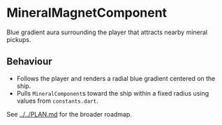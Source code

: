 # MineralMagnetComponent

Blue gradient aura surrounding the player that attracts nearby mineral pickups.

## Behaviour

- Follows the player and renders a radial blue gradient centered on the ship.
- Pulls `MineralComponent`s toward the ship within a fixed radius using
  values from `constants.dart`.

See [../../PLAN.md](../../PLAN.md) for the broader roadmap.
